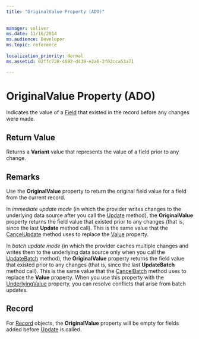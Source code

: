 ```yaml
---
title: "OriginalValue Property (ADO)"
 
 
manager: soliver
ms.date: 11/16/2014
ms.audience: Developer
ms.topic: reference
  
localization_priority: Normal
ms.assetid: 02ffc728-4692-d439-e2a6-2f02cca53a71

---
```


# OriginalValue Property (ADO)

Indicates the value of a [Field](field-object-ado.md) that existed in the record before any changes were made. 
  
## Return Value

Returns a **Variant** value that represents the value of a field prior to any change. 
  
## Remarks

Use the **OriginalValue** property to return the original field value for a field from the current record. 
  
In  *immediate update mode*  (in which the provider writes changes to the underlying data source after you call the [Update](update-method-ado.md) method), the **OriginalValue** property returns the field value that existed prior to any changes (that is, since the last **Update** method call). This is the same value that the [CancelUpdate](cancelupdate-method-ado.md) method uses to replace the [Value](value-property-ado.md) property. 
  
In  *batch update mode*  (in which the provider caches multiple changes and writes them to the underlying data source only when you call the [UpdateBatch](updatebatch-method-ado.md) method), the **OriginalValue** property returns the field value that existed prior to any changes (that is, since the last **UpdateBatch** method call). This is the same value that the [CancelBatch](cancelbatch-method-ado.md) method uses to replace the **Value** property. When you use this property with the [UnderlyingValue](underlyingvalue-property-ado.md) property, you can resolve conflicts that arise from batch updates. 
  
## Record

For [Record](record-object-ado.md) objects, the **OriginalValue** property will be empty for fields added before [Update](update-method-ado.md) is called. 
  

